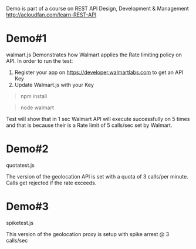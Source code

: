 
Demo is part of a course on 
REST API Design, Development & Management
http://acloudfan.com/learn-REST-API

Demo#1
======
walmart.js
Demonstrates how Walmart applies the Rate limiting policy on API.
In order to run the test:
1. Register your app on https://developer.walmartlabs.com  to get an API Key
2. Update Walmart.js with your Key

> npm install

> node walmart

Test will show that in 1 sec Walmart API will execute successfully on 5 times and 
that is because their is a Rate limit of 5 calls/sec set by Walmart.

Demo#2
======
quotatest.js

The version of the geolocation API is set with a quota of 3 calls/per minute. Calls get rejected if the rate exceeds.

Demo#3
======
spiketest.js

This version of the geolocation proxy is setup with spike arrest  @ 3 calls/sec
